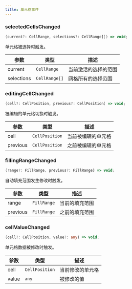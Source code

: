 ```yaml
---
title: 单元格事件
---
```


### selectedCellsChanged

```typescript
(current?: CellRange, selections?: CellRange[]) => void;
```

单元格被选择时触发。

| 参数       | 类型          | 描述                 |
| ---------- | ------------- | -------------------- |
| current    | `CellRange`   | 当前激活的选择的范围 |
| selections | `CellRange[]` | 网格所有的选择范围   |

### editingCellChanged

```typescript
(cell?: CellPosition, previous?: CellPosition) => void;
```

被编辑的单元格切换时触发。

| 参数     | 类型           | 描述               |
| -------- | -------------- | ------------------ |
| cell     | `CellPosition` | 当前被编辑的单元格 |
| previous | `CellPosition` | 之前被编辑的单元格 |

### fillingRangeChanged

```typescript
(range?: FillRange, previous?: FillRange) => void;
```

自动填充范围发生修改时触发。

| 参数     | 类型        | 描述           |
| -------- | ----------- | -------------- |
| range    | `FillRange` | 当前的填充范围 |
| previous | `FillRange` | 之前的填充范围 |

### cellValueChanged

```typescript
(cell?: CellPosition, value?: any) => void;
```

单元格数据被修改时触发。

| 参数  | 类型           | 描述             |
| ----- | -------------- | ---------------- |
| cell  | `CellPosition` | 当前修改的单元格 |
| value | `any`          | 被修改的值       |

